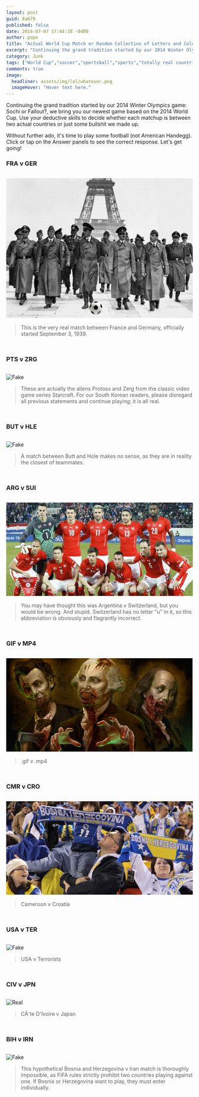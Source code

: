 ```yaml
---
layout: post
guid: 8a679
published: false
date: 2014-07-07 17:44:18 -0400
author: pope
title: "Actual World Cup Match or Random Collection of Letters and Colors?"
excerpt: "Continuing the grand tradition started by our 2014 Winter Olympics game: Sochi or Fallout?, we bring you our newest game based on the 2014 World Cup. Use your deductive skills to decide whether each matchup is between two actual countries or just some bullshit we made up."
category: Junk
tags: ["World Cup","soccer","sportsball","sports","totally real countries","totally accurate information","video games"]
comments: true 
image:
  headliner: assets/img/lol/whatever.png
  imageHover: "Hover text here."
---
```


Continuing the grand tradition started by our 2014 Winter Olympics game: Sochi or Fallout?, we bring you our newest game based on the 2014 World Cup. Use your deductive skills to decide whether each matchup is between two actual countries or just some bullshit we made up.

Without further ado, it's time to play some football (not American Handegg). Click or tap on the Answer panels to see the correct response. Let's get going!

### FRA v GER

<div class="answerpanel"><img src="/assets/img/lol/worldcupmatch1.png" alt="Real"><br><blockquote><p>This is the very real match between France and Germany, officially started September 3, 1939.</p></blockquote></div>

### PTS v ZRG

<div class="answerpanel"><img src="/assets/img/lol/worldcupmatch2.png" alt="Fake"><br><blockquote><p>These are actually the aliens Protoss and Zerg from the classic video game series Starcraft. For our South Korean readers, please disregard all previous statements and continue playing; it is all real.</p></blockquote></div>

### BUT v HLE

<div class="answerpanel"><img src="/assets/img/lol/worldcupmatch3.png" alt="Fake"><br><blockquote><p>A match between Butt and Hole makes no sense, as they are in reality the closest of teammates.</p></blockquote></div>

### ARG v SUI

<div class="answerpanel"><img src="/assets/img/lol/worldcupmatch4.png" alt="Fake"><br><blockquote><p>You may have thought this was Argentina v Switzerland, but you would be wrong. And stupid. Switzerland has no letter "u" in it, so this abbreviation is obviously and flagrantly incorrect.</p></blockquote></div>

### GIF v MP4

<div class="answerpanel"><img src="/assets/img/lol/worldcupmatch5.png" alt="Fake"><br><blockquote><p>.gif v .mp4</p></blockquote></div>

### CMR v CRO

<div class="answerpanel"><img src="/assets/img/lol/worldcupmatch6.png" alt="Real"><br><blockquote><p>Cameroon v Croatia</p></blockquote></div>

### USA v TER

<div class="answerpanel"><img src="/assets/img/lol/worldcupmatch7.png" alt="Fake"><br><blockquote><p>USA v Terrorists</p></blockquote></div>

### CIV v JPN

<div class="answerpanel"><img src="/assets/img/lol/worldcupmatch8.png" alt="Real"><br><blockquote><p>CÃ´te D'Ivoire v Japan</p></blockquote></div>

### BIH v IRN

<div class="answerpanel"><img src="/assets/img/lol/worldcupmatch9.png" alt="Fake"><br><blockquote><p>This hypothetical Bosnia and Herzegovina v Iran match is thoroughly impossible, as FIFA rules strictly prohibit two countries playing against one. If Bosnia or Herzegovina want to play, they must enter individually.</p></blockquote></div><script type="text/javascript">$(document).ready(function(){ $('.answerpanel').before('<blockquote class="showanswer"><p><a>Click to show answer</a></p></blockquote>').hide(); $('.showanswer').click(function(eo){ $(this).next('.answerpanel').show(); var theimg = $(this).next('.answerpanel').children('img'); if($('img.headliner').width() == 600){ theimg.height(342); theimg.width(600); }else{ theimg.height(450); theimg.width(800); } $(this).hide(); }); });</script>

<style type="text/css">div.answerpanel{ margin-top: 30px; margin-bottom: 50px; }</style>